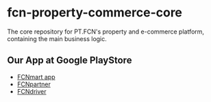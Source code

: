# fcn-property-commerce-core
The core repository for PT.FCN's property and e-commerce platform, containing the main business logic.

## Our App at Google PlayStore 

- [FCNmart app](https://play.google.com/store/apps/details?id=com.fcnmart.enjoy) 
- [FCNpartner](https://play.google.com/store/apps/details?id=com.fcnmart.partner)
- [FCNdriver](https://play.google.com/store/apps/details?id=com.fcnmart.driver) 

